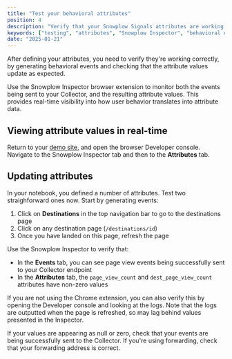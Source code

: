 ```yaml
---
title: "Test your behavioral attributes"
position: 4
description: "Verify that your Snowplow Signals attributes are working correctly by generating behavioral events and checking attribute values."
keywords: ["testing", "attributes", "Snowplow Inspector", "behavioral events", "verification"]
date: "2025-01-21"
---
```


After defining your attributes, you need to verify they're working correctly, by generating behavioral events and checking that the attribute values update as expected.

Use the Snowplow Inspector browser extension to monitor both the events being sent to your Collector, and the resulting attribute values. This provides real-time visibility into how user behavior translates into attribute data.

## Viewing attribute values in real-time

Return to your [demo site](http://localhost:8086), and open the browser Developer console. Navigate to the Snowplow Inspector tab and then to the **Attributes** tab.

## Updating attributes

In your notebook, you defined a number of attributes. Test two straighforward ones now. Start by generating events:

1. Click on **Destinations** in the top navigation bar to go to the destinations page
2. Click on any destination page (`/destinations/id`)
3. Once you have landed on this page, refresh the page

Use the Snowplow Inspector to verify that:
- In the **Events** tab, you can see page view events being successfully sent to your Collector endpoint
- In the **Attributes** tab, the `page_view_count` and `dest_page_view_count` attributes have non-zero values

<!-- TODO image -->

If you are not using the Chrome extension, you can also verify this by opening the Developer console and looking at the logs. Note that the logs are outputted when the page is refreshed, so may lag behind values presented in the Inspector.

If your values are appearing as null or zero, check that your events are being successfully sent to the Collector. If you're using forwarding, check that your forwarding address is correct.
